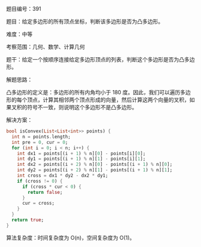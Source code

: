 题目编号：391

题目：给定多边形的所有顶点坐标，判断该多边形是否为凸多边形。

难度：中等

考察范围：几何、数学、计算几何

题干：给定一个按顺序连接给定多边形顶点的列表，判断这个多边形是否为凸多边形。 

解题思路： 

凸多边形的定义是：多边形的所有内角均小于 180 度。因此，我们可以遍历多边形的每个顶点，计算其相邻两个顶点形成的向量，然后计算这两个向量的叉积，如果叉积的符号不一致，则说明这个多边形不是凸多边形。

解决方案：

```dart
bool isConvex(List<List<int>> points) {
  int n = points.length;
  int pre = 0, cur = 0;
  for (int i = 0; i < n; i++) {
    int dx1 = points[(i + 1) % n][0] - points[i][0];
    int dy1 = points[(i + 1) % n][1] - points[i][1];
    int dx2 = points[(i + 2) % n][0] - points[(i + 1) % n][0];
    int dy2 = points[(i + 2) % n][1] - points[(i + 1) % n][1];
    int cross = dx1 * dy2 - dx2 * dy1;
    if (cross != 0) {
      if (cross * cur < 0) {
        return false;
      }
      cur = cross;
    }
  }
  return true;
}
```

算法复杂度：时间复杂度为 O(n)，空间复杂度为 O(1)。